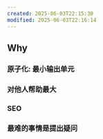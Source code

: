 ```yaml
---
created: 2025-06-03T22:15:30
modified: 2025-06-03T22:16:14
---
```


## Why

### 原子化: 最小输出单元

### 对他人帮助最大

### SEO

### 最难的事情是提出疑问


